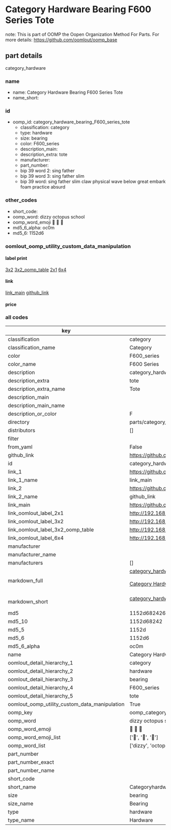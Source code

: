 # Category Hardware Bearing F600 Series Tote  

note: This is part of OOMP the Oopen Organization Method For Parts. For more details: https://github.com/oomlout/oomp_base

##  part details



category_hardware

### name
* name: Category Hardware Bearing F600 Series Tote
* name_short: 
### id
* oomp_id: category_hardware_bearing_F600_series_tote
  * classification: category
  * type: hardware
  * size: bearing
  * color: F600_series
  * description_main: 
  * description_extra: tote
  * manufacturer: 
  * part_number: 
  * bip 39 word 2: sing father
  * bip 39 word 3: sing father slim
  * bip 39 word: sing father slim claw physical wave below great embark foam practice absurd

### other_codes
* short_code: 
* oomp_word: dizzy octopus school
* oomp_word_emoji :dizzy: :octopus: :school:
* md5_6_alpha: oc0m
* md5_6: 1152d6






### oomlout_oomp_utility_custom_data_manipulation
#### label print
[3x2](http://192.168.1.245:1112/?label=oomp%20oc0m)
[3x2_oomp_table](http://192.168.1.107:1112/?label=oomp%20oc0m)
[2x1](http://192.168.1.242:1112/?label=oomp%20oc0m)
[6x4](http://192.168.1.55:1112/?label=oomp%20oc0m)    

#### link

[link_main](https://github.com/oomlout/oomlout_oomp_current_version_messy/tree/main/parts/category_hardware_bearing_F600_series_tote) [github_link](https://github.com/oomlout/oomlout_oomp_part_src/tree/main/parts/category_hardware_bearing_F600_series_tote)                             

#### price







### all codes 
| key | value |  
| --- | --- |  
| classification | category |  
| classification_name | Category |  
| color | F600_series |  
| color_name | F600 Series |  
| description | category_hardware |  
| description_extra | tote |  
| description_extra_name | Tote |  
| description_main |  |  
| description_main_name |  |  
| description_or_color | F  |  
| directory | parts/category_hardware_bearing_F600_series_tote |  
| distributors | [] |  
| filter |  |  
| from_yaml | False |  
| github_link | https://github.com/oomlout/oomlout_oomp_part_src/tree/main/parts/category_hardware_bearing_F600_series_tote |  
| id | category_hardware_bearing_F600_series_tote |  
| link_1 | https://github.com/oomlout/oomlout_oomp_current_version_messy/tree/main/parts/category_hardware_bearing_F600_series_tote |  
| link_1_name | link_main |  
| link_2 | https://github.com/oomlout/oomlout_oomp_part_src/tree/main/parts/category_hardware_bearing_F600_series_tote |  
| link_2_name | github_link |  
| link_main | https://github.com/oomlout/oomlout_oomp_current_version_messy/tree/main/parts/category_hardware_bearing_F600_series_tote |  
| link_oomlout_label_2x1 | http://192.168.1.242:1112/?label=oomp%20oc0m |  
| link_oomlout_label_3x2 | http://192.168.1.245:1112/?label=oomp%20oc0m |  
| link_oomlout_label_3x2_oomp_table | http://192.168.1.107:1112/?label=oomp%20oc0m |  
| link_oomlout_label_6x4 | http://192.168.1.55:1112/?label=oomp%20oc0m |  
| manufacturer |  |  
| manufacturer_name |  |  
| manufacturers | [] |  
| markdown_full | [category_hardware_bearing_F600_series_tote](https://github.com/oomlout/oomlout_oomp_current_version_messy/tree/main/parts/category_hardware_bearing_F600_series_tote)<br>[](https://github.com/oomlout/oomlout_oomp_current_version_messy/tree/main/parts/category_hardware_bearing_F600_series_tote)<br>[Category Hardware Bearing F600 Series Tote](https://github.com/oomlout/oomlout_oomp_current_version_messy/tree/main/parts/category_hardware_bearing_F600_series_tote)<br><br> |  
| markdown_short | [category_hardware_bearing_F600_series_tote](https://github.com/oomlout/oomlout_oomp_current_version_messy/tree/main/parts/category_hardware_bearing_F600_series_tote)<br><br> |  
| md5 | 1152d6824266229bdfd1f2a19794ee4a |  
| md5_10 | 1152d68242 |  
| md5_5 | 1152d |  
| md5_6 | 1152d6 |  
| md5_6_alpha | oc0m |  
| name | Category Hardware Bearing F600 Series Tote |  
| oomlout_detail_hierarchy_1 | category |  
| oomlout_detail_hierarchy_2 | hardware |  
| oomlout_detail_hierarchy_3 | bearing |  
| oomlout_detail_hierarchy_4 | F600_series |  
| oomlout_detail_hierarchy_5 | tote |  
| oomlout_oomp_utility_custom_data_manipulation | True |  
| oomp_key | oomp_category_hardware_bearing_F600_series_tote |  
| oomp_word | dizzy octopus school |  
| oomp_word_emoji | :dizzy: :octopus: :school: |  
| oomp_word_emoji_list | [':dizzy:', ':octopus:', ':school:'] |  
| oomp_word_list | ['dizzy', 'octopus', 'school'] |  
| part_number |  |  
| part_number_exact |  |  
| part_number_name |  |  
| short_code |  |  
| short_name | Categoryhardware |  
| size | bearing |  
| size_name | Bearing |  
| type | hardware |  
| type_name | Hardware |  
